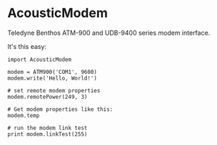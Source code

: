 AcousticModem
=============

Teledyne Benthos ATM-900 and UDB-9400 series modem interface.

It's this easy:

    import AcousticModem
    
    modem = ATM900('COM1', 9600)
    modem.write('Hello, World!')

    # set remote modem properties
    modem.remotePower(249, 3)
    
    # Get modem properties like this:
    modem.temp
    
    # run the modem link test
    print modem.linkTest(255)
    
    


